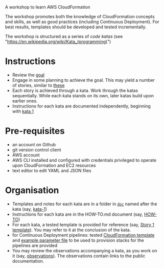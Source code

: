 A workshop to learn AWS CloudFormation

The workshop promotes both the knowledge of CloudFormation concepts and skills, as well as good practices (including Continuous Deployment). For best results, templates should be developed and tested incrementally. 

The workshop is structured as a series of *code katas* (see "https://en.wikipedia.org/wiki/Kata_(programming)")

Instructions
====

- Review the [goal](doc/goal.md) 
- Engage in some planning to achieve the goal. This may yield a number of stories, similar to [these](doc/stories.md)
- Each story is achieved through a kata. Work through the katas sequentially. While each kata stands on its own, later katas build upon earlier ones.
- Instructions for each kata are documented independently, beginning with [kata 1](doc/kata-1/HOW-TO.md) 

Pre-requisites
====

- an account on Github
- git version control client
- AWS account
- AWS CLI installed and configured with credentials privileged to operate upon CloudFormation and EC2 resources
- text editor to edit YAML and JSON files

Organisation
====

- Templates and notes for each kata are in a folder in [`doc`](doc) named after the kata (say, [kata-1](doc/kata-1))
- Instructions for each kata are in the HOW-TO.md document (say, [HOW-TO](doc/kata-1/HOW-TO.md))
- For each kata, a tested template is provided for reference (say, [Story 1 template](doc/kata-1/story_1-template.yaml)). You may refer to it at the conclusion of the kata. 
- for Continuous Deployment pipelines: tested [CloudFormation template](doc/kata-2/pipeline.yaml) and [example parameter file](doc/kata-2/pipeline-parameters.example.json) to be used to provision stacks for the pipelines are provided
- You may review the observations accompanying a kata, as you work on it (say, [observations](doc/kata-1/observations.md)). The observations contain links to the public documentation.
